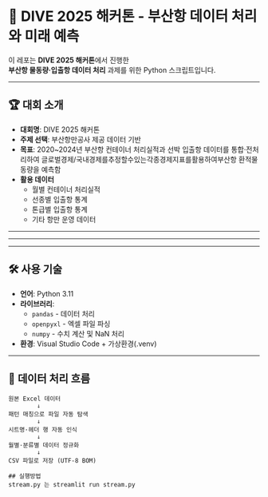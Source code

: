 # 🚢 DIVE 2025 해커톤 - 부산항 데이터 처리와 미래 예측
이 레포는 **DIVE 2025 해커톤**에서 진행한  
**부산항 물동량·입출항 데이터 처리** 과제를 위한 Python 스크립트입니다.

---

## 🏆 대회 소개

- **대회명**: DIVE 2025 해커톤
- **주제 선택**: 부산항만공사 제공 데이터 기반
- **목표**: 2020~2024년 부산항 컨테이너 처리실적과 선박 입출항 데이터를 통합·전처리하여 글로벌경제/국내경제를추정할수있는각종경제지표를활용하여부산항 환적물동량을 예측함
- **활용 데이터**
  - 월별 컨테이너 처리실적
  - 선종별 입출항 통계
  - 톤급별 입출항 통계
  - 기타 항만 운영 데이터

---

---
---

## 🛠 사용 기술

- **언어**: Python 3.11
- **라이브러리**:
  - `pandas` - 데이터 처리
  - `openpyxl` - 엑셀 파일 파싱
  - `numpy` - 수치 계산 및 NaN 처리
- **환경**: Visual Studio Code + 가상환경(.venv)

---

## 📄 데이터 처리 흐름

```text
원본 Excel 데이터
        ↓
패턴 매칭으로 파일 자동 탐색
        ↓
시트명·헤더 행 자동 인식
        ↓
월별·분류별 데이터 정규화
        ↓
CSV 파일로 저장 (UTF-8 BOM)

## 실행방법
stream.py 는 streamlit run stream.py

